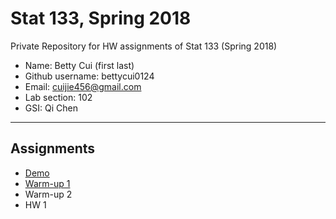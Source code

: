 # Stat 133, Spring 2018

Private Repository for HW assignments of Stat 133 (Spring 2018)

- Name: Betty Cui (first last)
- Github username: bettycui0124
- Email: cuijie456@gmail.com
- Lab section: 102
- GSI: Qi Chen

-----

## Assignments

- [Demo](demo)
- [Warm-up 1](warmup1)
- Warm-up 2
- HW 1


